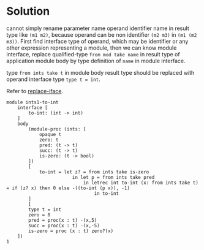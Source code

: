 # Solution

cannot simply rename parameter name operand identifier name in result type like `(m1 m2)`, because operand can be non identifier `(m2 m3)` in `(m1 (m2 m3))`. First find interface type of operand, which may be identifier or any other expression representing a module, then we can know module interface, replace qualified-type `from mod take name` in result type of application module body by type definition of `name` in module interface.

type `from ints take t` in module body result type should be replaced with operand interface type `type t = int`.

Refer to [replace-iface](../exer-8.26/checker/main.rkt#L63).

```proc-modules
module ints1-to-int
    interface [
        to-int: (int -> int)
    ]
    body
        (module-proc (ints: [
            opaque t
            zero: t
            pred: (t -> t)
            succ: (t -> t)
            is-zero: (t -> bool)
        ])
        [
            to-int = let z? = from ints take is-zero
                        in let p = from ints take pred
                            in letrec int to-int (x: from ints take t) = if (z? x) then 0 else -((to-int (p x)), -1)
                                in to-int
        ]
        [
        type t = int
        zero = 0
        pred = proc(x : t) -(x,5)
        succ = proc(x : t) -(x,-5)
        is-zero = proc (x : t) zero?(x)
    ])
1
```
